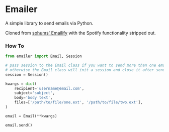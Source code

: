 # Emailer

A simple library to send emails via Python.

Cloned from [sohums' Emailify](https://github.com/sohums/Emailify) with the Spotify functionality stripped out.

### How To
```python
from emailer import Email, Session

# pass session to the Email class if you want to send more than one email
# otherwise the Email class will init a session and close it after sending
session = Session()

kwargs = dict(
    recipient='username@email.com',
    subject='subject',
    body='body text',
    files=['/path/to/file/one.ext', '/path/to/file/two.ext'],
)

email = Email(**kwargs)

email.send()
```
